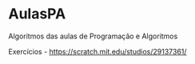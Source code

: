 # AulasPA
Algoritmos das aulas de Programação e Algoritmos

Exercícios - https://scratch.mit.edu/studios/29137361/
